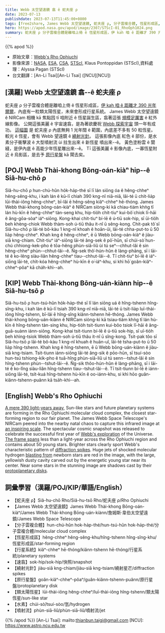 ```yaml
---
title: Webb 太空望遠鏡 翕 ê 蛇夫座 ρ
date: 2023-07-13
publishdate: 2023-07-13T11:45:00+0800
tags: [free2share, James Webb 太空望遠鏡, 蛇夫座 ρ, 分子雲複合體, 恆星形成區, 類太陽恆星, 行星系統, 速翕, 繞射光針, 原行星盤, 水素, 噴射流]
hero: https://apod.nasa.gov/apod/image/2307/STScI-01_RhoOph1024.png
summary: 蛇夫座 ρ 分子雲複合體是離咱上倚 ê 恆星形成區，伊 kah 咱 ê 距離才 390 光年爾爾，內底有一粒類太陽恆星，未來會形成行星系統。
---
```


{{% apod %}}

- 原始文章：[Webb's Rho Ophiuchi](https://apod.nasa.gov/apod/ap230713.html)
- 影像來源：[NASA](https://www.nasa.gov), [ESA](https://www.esa.int/), [CSA](https://www.asc-csa.gc.ca/eng/), [STScI](https://www.stsci.edu), Klaus Pontoppidan (STScI),資料處理：Alyssa Pagan (STScI)
- 台文翻譯：[An-Li Tsai][An-Li Tsai] ([NCU][NCU])

## [漢羅] Webb 太空望遠鏡 翕--ê 蛇夫座 ρ
蛇夫座 ρ 分子雲複合體是離咱上倚 ê 恆星形成區，[伊 kah 咱 ê 距離才 390 光年爾爾][A mere 390 light-years away]，內底有一粒類太陽恆星，未來會形成行星系統。
James Webb 太空望遠鏡 ê NIRCam 相機 kā 焦點囥 tī 咱附近 ê 恆星誕生區，翕著這張 [規模足厲害][an inspiring scale] ê 紅外線影像。
公開這張美麗 ê 宇宙速翕，是為著欲慶祝 [Webb 探索宇宙][Webb's exploration] 頭一年有成功。
[這幅圖][The frame spans] 是 蛇夫座 ρ 內底無夠 1 光年闊 ê 範圍，內底差不多有 50 粒恆星。
較光 ê 恆星，會有 Webb 望遠鏡 ê [繞射光針][diffraction spikes]。
這張影像內底 紅色 ê 部份，是水素分子衝擊波 ê 大型噴射流 ùi 拄生出來 ê 新恆星 噴出來--ê。
黃色塗粉雲 ê 閬縫，是伊內底 ê 高能少年恆星雕出來--ê。
Tī 這張美麗 ê 影像內底，一寡恆星附近 ê 烏影區，是去予 [原行星盤][protoplanetary disks] kā 閘去矣。

## [POJ] Webb Thài-khong Bōng-oán-kiàⁿ hip--ê Siâ-hu-chō ρ
Siâ-hu-chō ρ hun-chú-hûn ho̍k-ha̍p-thé sī lī lán siōng óa ê hêng-chheⁿ hêng-sêng-khu, i kah lán ê kū-lī chiah 390 kng-nî niā-niā, lāi-té ū chi̍t-lia̍p lūi-thài-iông hêng-chheⁿ, bī-lâi ē hêng-sêng kiâⁿ-chheⁿ hē-thóng.
James Webb thài-khong bōng-oán-kiàⁿ ê NIRCam siòng-ki kā chiau-tiám khǹg tī lán hù-kīn ê hêng-chheⁿ tàn-seng khu, hip-tio̍h chit-tiuⁿ kui-bô͘ chiok lī-hāi ê âng-gōa-sòaⁿ iáⁿ-siōng.
Kong-khai chit-tiuⁿ bí-lē ê ú-tiū sok-hip, sī ūi-tio̍h beh khèng-chiok Webb thàm-soh ú-tiū thâu it-nî ū sêng-kong.
Chit-pak tô͘ sī Siâ-hu-chō ρ lāi-té bô-kàu 1 kng-nî khoah ê hoān-ûi, lāi-té chha-put-to ū 50 lia̍p hêng-chheⁿ.
Khah kng ê hêng-chheⁿ, ē ū Webb bōng-oán-kiàⁿ ê jiàu-siā kng-chiam.
Chit-tiuⁿ iáⁿ-siōng lāi-té âng-sek ê pō͘-hūn, sī chúi-sò͘ hun-chú chhiong-kek-pho ê tōa-hêng phùn-siā-liû ùi tú seⁿ--chhut-lâi ê sin hêng-chheⁿ phùn--chhut-lâi--ê.
N̂g-sek thô͘-hún-hûn ê làng-phāng, sī i lāi-té ê ko-lêng siàu-liân hêng-chheⁿ tiau--chhut-lâi--ê.
Tī chit-tiuⁿ bí-lē ê iáⁿ-siōng lāi-té, chi̍t-kóa hêng-chheⁿ hù-kīn ê o͘-iáⁿ-khu, si khì hō͘ goân-kiâⁿ-chheⁿ-pôaⁿ kā cha̍h-khì--ah.

## [KIP] Webb Thài-khong Bōng-uán-kiànn hip--ê Siâ-hu-tsō ρ
Siâ-hu-tsō ρ hun-tsú-hûn ho̍k-ha̍p-thé sī lī lán siōng uá ê hîng-tshenn hîng-sîng-khu, i kah lán ê kū-lī tsiah 390 kng-nî niā-niā, lāi-té ū tsi̍t-lia̍p luī-thài-iông hîng-tshenn, bī-lâi ē hîng-sîng kiânn-tshenn hē-thóng.
James Webb thài-khong bōng-uán-kiànn ê NIRCam siòng-ki kā tsiau-tiám khǹg tī lán hù-kīn ê hîng-tshenn tàn-sing khu, hip-tio̍h tsit-tiunn kui-bôo tsiok lī-hāi ê âng-guā-suànn iánn-siōng.
Kong-khai tsit-tiunn bí-lē ê ú-tiū sok-hip, sī uī-tio̍h beh khìng-tsiok Webb thàm-soh ú-tiū thâu it-nî ū sîng-kong.
Tsit-pak tôo sī Siâ-hu-tsō ρ lāi-té bô-kàu 1 kng-nî khuah ê huān-uî, lāi-té tsha-put-to ū 50 lia̍p hîng-tshenn.
Khah kng ê hîng-tshenn, ē ū Webb bōng-uán-kiànn ê jiàu-siā kng-tsiam.
Tsit-tiunn iánn-siōng lāi-té âng-sik ê pōo-hūn, sī tsuí-sòo hun-tsú tshiong-kik-pho ê tuā-hîng phùn-siā-liû uì tú senn--tshut-lâi ê sin hîng-tshenn phùn--tshut-lâi--ê.
N̂g-sik thôo-hún-hûn ê làng-phāng, sī i lāi-té ê ko-lîng siàu-liân hîng-tshenn tiau--tshut-lâi--ê.
Tī tsit-tiunn bí-lē ê iánn-siōng lāi-té, tsi̍t-kuá hîng-tshenn hù-kīn ê oo-iánn-khu, si khì hōo guân-kiânn-tshenn-puânn kā tsa̍h-khì--ah.

## [English] Webb's Rho Ophiuchi
[A mere 390 light-years away][A mere 390 light-years away], Sun-like stars and future planetary systems are forming in the Rho Ophiuchi molecular cloud complex, the closest star-forming region to our fair planet.
The James Webb Space Telescope's NIRCam peered into the nearby natal chaos to capture this infrared image at [an inspiring scale][an inspiring scale].
The spectacular cosmic snapshot was released to celebrate the successful first year of [Webb's exploration][Webb's exploration] of the Universe.
[The frame spans][The frame spans] less than a light-year across the Rho Ophiuchi region and contains about 50 young stars.
Brighter stars clearly sport Webb's characteristic pattern of [diffraction spikes][diffraction spikes].
Huge jets of shocked molecular hydrogen [blasting from][blasting from] newborn stars are red in the image, with the large, yellowish dusty cavity carved out by the energetic young star near its center.
Near some stars in the stunning image are shadows cast by their [protoplanetary disks][protoplanetary disks].
      
## 詞彙學習（漢羅/POJ/KIP/華語/English）
- 【蛇夫座 ρ】Siâ-hu-chō Rho/Siâ-hu-tsō Rho/蛇夫座 ρ/Rho Ophiuchi
- 【James Webb 太空望遠鏡】James Webb Thài-khong Bōng-oán-kiàⁿ/James Webb Thài-khong Bōng-uán-kiànn/詹姆斯·韋伯太空望遠鏡/James Webb Space Telescope
- 【分子雲複合體】hun-chú-hûn hok-ha̍p-thé/hun-tsú-hûn hok-ha̍p-thé/分子雲複合體/molecular cloud complex
- 【恆星形成區】hêng-chheⁿ hêng-sêng-khu/hîng-tshenn hîng-sîng-khu/恆星形成區/star-forming region
- 【行星系統】kiâⁿ-chheⁿ hē-thóng/kiânn-tshenn hē-thóng/行星系統/planetary systems
- 【速翕】sok-hip/sok-hip/快照/snapshot
- 【繞射光針】jiàu-siā kng-chiam/jiàu-siā kng-tsiam/繞射星芒/diffraction spikes
- 【原行星盤】goân-kiâⁿ-chheⁿ-pôaⁿ/guân-kiânn-tshenn-puânn/原行星盤/protoplanetary disk
- 【類太陽恆星】lūi-thài-iông hêng-chheⁿ/luī-thài-iông hîng-tshenn/類太陽恆星/sun-like star
- 【水素】chúi-sò͘/tsuí-sòo/氫/hydrogen
- 【噴射流】phùn-siā-liû/phùn-siā-liû/噴射流/jet

{{% /apod %}}
[An-Li Tsai]: mailto:thianbun.taigi@gmail.com
[NCU]: https://www.astro.ncu.edu.tw

[copyright]: https://apod.nasa.gov/apod/fap/lib/about_apod.html#srapply
[License]: https://creativecommons.org/licenses/by/2.0/

[A mere 390 light-years away]:https://webbtelescope.org/contents/news-releases/2023/news-2023-128
[an inspiring scale]:https://webbtelescope.org/contents/media/videos/2023/128/01H4YM4EH20F6ZX6M7EWDE9RSN
[Webb's exploration]:https://www.nasa.gov/mission_pages/webb/main/index.html
[The frame spans]:https://webbtelescope.org/contents/media/images/2023/128/01H44AZN1CQVQBKPPJPHR6M3Z8
[diffraction spikes]:https://apod.nasa.gov/apod/ap220319.html
[blasting from]:https://ui.adsabs.harvard.edu/abs/1996A%26A...314..477B/abstract
[protoplanetary disks]:https://universe.nasa.gov/resources/160/protoplanetary-disk/
